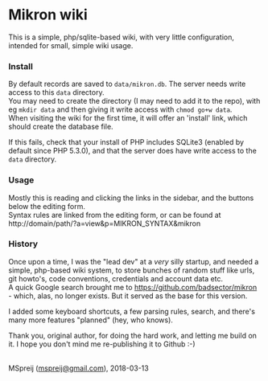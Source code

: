 # Mikron wiki

This is a simple, php/sqlite-based wiki, with very little configuration, intended for small, simple wiki usage.

### Install

By default records are saved to `data/mikron.db`. The server needs write access to this `data` directory.  
You may need to create the directory (I may need to add it to the repo), with eg `mkdir data` and then giving it write access with `chmod go+w data`.  
When visiting the wiki for the first time, it will offer an 'install' link, which should create the database file.  

If this fails, check that your install of PHP includes SQLite3 (enabled by default since PHP 5.3.0), and that the server does have write access to the `data` directory.



### Usage

Mostly this is reading and clicking the links in the sidebar, and the buttons below the editing form.  
Syntax rules are linked from the editing form, or can be found at  
http://domain/path/?a=view&p=MIKRON_SYNTAX&mikron


### History

Once upon a time, I was the "lead dev" at a *very* silly startup, and needed a simple, php-based wiki system, to store bunches of random stuff like urls, git howto's, code conventions, credentials and account data etc.  
A quick Google search brought me to https://github.com/badsector/mikron - which, alas, no longer exists. But it served as the base for this version.

I added some keyboard shortcuts, a few parsing rules, search, and there's many more features "planned" (hey, who knows).

Thank you, original author, for doing the hard work, and letting me build on it. I hope you don't mind me re-publishing it to Github :-)
<br>
<br>

MSpreij (<mspreij@gmail.com>), 2018-03-13